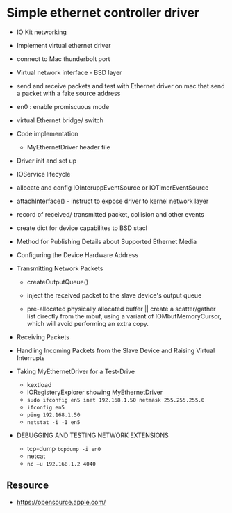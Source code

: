 # Simple ethernet controller driver 
- IO Kit networking 
- Implement virtual ethernet driver 
- connect to Mac thunderbolt port 
- Virtual network interface - BSD layer 
- send and receive packets and test with Ethernet driver on mac that send a packet with a fake source address 

- en0 : enable promiscuous mode 
- virtual Ethernet bridge/ switch 



- Code implementation 
    - MyEthernetDriver header file 

- Driver init and set up     
- IOService lifecycle 

- allocate and config IOInteruppEventSource or IOTimerEventSource 
- attachInterface() - instruct to expose driver to kernel network layer 
- record of received/ transmitted packet, collision and other events 


- create dict for device capabilites to BSD stacl 
- Method for Publishing Details about Supported Ethernet Media

- Configuring the Device Hardware Address

- Transmitting Network Packets
    - createOutputQueue()
    - inject the received packet to the slave device's output queue
    
    - pre-allocated physically allocated buffer || create a scatter/gather list directly from the mbuf, using a variant of IOMbufMemoryCursor, which will avoid performing an extra copy.

- Receiving Packets

- Handling Incoming Packets from the Slave Device and Raising Virtual Interrupts

- Taking MyEthernetDriver for a Test-Drive
    - kextload
    - IORegisteryExplorer showing MyEthernetDriver
    - `sudo ifconfig en5 inet 192.168.1.50 netmask 255.255.255.0`
    - `ifconfig en5`
    - `ping 192.168.1.50`
    - `netstat -i -I en5`



- DEBUGGING AND TESTING NETWORK EXTENSIONS
    - tcp-dump  `tcpdump -i en0`
    - netcat 
    - `nc –u 192.168.1.2 4040`









## Resource 
- https://opensource.apple.com/
